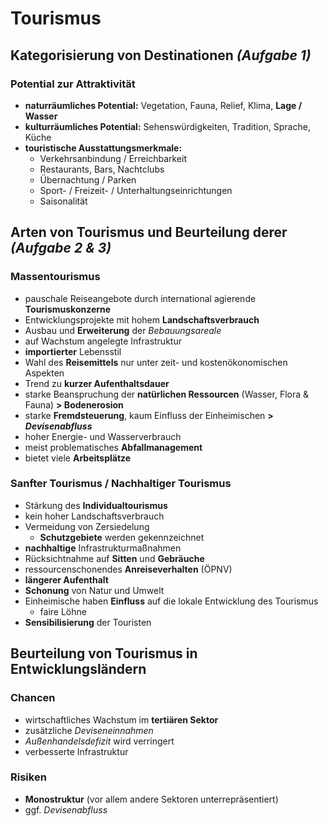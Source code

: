 # Tourismus

## Kategorisierung von Destinationen *(Aufgabe 1)*

### Potential zur Attraktivität
- **naturräumliches Potential:** Vegetation, Fauna, Relief, Klima, **Lage / Wasser**
- **kulturräumliches Potential:** Sehenswürdigkeiten, Tradition, Sprache, Küche
- **touristische Ausstattungsmerkmale:**
	- Verkehrsanbindung / Erreichbarkeit
	- Restaurants, Bars, Nachtclubs
	- Übernachtung / Parken
	- Sport- / Freizeit- / Unterhaltungseinrichtungen
	- Saisonalität

## Arten von Tourismus und Beurteilung derer *(Aufgabe 2 & 3)*

### Massentourismus
- pauschale Reiseangebote durch international agierende **Tourismuskonzerne**
- Entwicklungsprojekte mit hohem **Landschaftsverbrauch**
- Ausbau und **Erweiterung** der *Bebauungsareale*
- auf Wachstum angelegte Infrastruktur
- **importierter** Lebensstil
- Wahl des **Reisemittels** nur unter zeit- und kostenökonomischen Aspekten
- Trend zu **kurzer Aufenthaltsdauer**
- starke Beanspruchung der **natürlichen Ressourcen** (Wasser, Flora & Fauna)
	**> Bodenerosion**
- starke **Fremdsteuerung**, kaum Einfluss der Einheimischen **> *Devisenabfluss***
- hoher Energie- und Wasserverbrauch
- meist problematisches **Abfallmanagement**
- bietet viele **Arbeitsplätze**

### Sanfter Tourismus / Nachhaltiger Tourismus
- Stärkung des **Individualtourismus**
- kein hoher Landschaftsverbrauch
- Vermeidung von Zersiedelung
	- **Schutzgebiete** werden gekennzeichnet
- **nachhaltige** Infrastrukturmaßnahmen
- Rücksichtnahme auf **Sitten** und **Gebräuche**
- ressourcenschonendes **Anreiseverhalten** (ÖPNV)
- **längerer Aufenthalt**
- **Schonung** von Natur und Umwelt
- Einheimische haben **Einfluss** auf die lokale Entwicklung des Tourismus
	- faire Löhne
- **Sensibilisierung** der Touristen

## Beurteilung von Tourismus in Entwicklungsländern

### Chancen
- wirtschaftliches Wachstum im **tertiären Sektor**
- zusätzliche *Deviseneinnahmen*
- *Außenhandelsdefizit* wird verringert
- verbesserte Infrastruktur

### Risiken
- **Monostruktur** (vor allem andere Sektoren unterrepräsentiert)
- ggf. *Devisenabfluss*
<!--stackedit_data:
eyJoaXN0b3J5IjpbNjE2Mjc2OTgsLTE1OTYyMjI3NjcsMjE4OD
U2Nzg3LDE5NTM5OTAxMjQsLTE4MDE4MjY2NSwtNDc4NTE2Mjc2
LC0xMjAwODYwMzQ5XX0=
-->